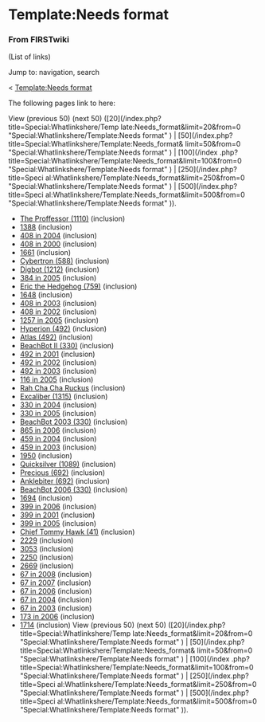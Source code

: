 # Template:Needs format

### From FIRSTwiki

(List of links)

Jump to: navigation, search

&lt; [Template:Needs
format](/index.php?title=Template:Needs_format&redirect=no "Template:Needs
format" )  

The following pages link to here:

View (previous 50) (next 50) ([20](/index.php?title=Special:Whatlinkshere/Temp
late:Needs_format&limit=20&from=0 "Special:Whatlinkshere/Template:Needs
format" ) | [50](/index.php?title=Special:Whatlinkshere/Template:Needs_format&
limit=50&from=0 "Special:Whatlinkshere/Template:Needs format" ) | [100](/index
.php?title=Special:Whatlinkshere/Template:Needs_format&limit=100&from=0
"Special:Whatlinkshere/Template:Needs format" ) | [250](/index.php?title=Speci
al:Whatlinkshere/Template:Needs_format&limit=250&from=0
"Special:Whatlinkshere/Template:Needs format" ) | [500](/index.php?title=Speci
al:Whatlinkshere/Template:Needs_format&limit=500&from=0
"Special:Whatlinkshere/Template:Needs format" )).

  * [The Proffessor (1110)](/index.php/The_Proffessor_%281110%29 "The Proffessor \(1110\)" ) (inclusion) 
  * [1388](/index.php/1388 "1388" ) (inclusion) 
  * [408 in 2004](/index.php/408_in_2004 "408 in 2004" ) (inclusion) 
  * [408 in 2000](/index.php/408_in_2000 "408 in 2000" ) (inclusion) 
  * [1661](/index.php/1661 "1661" ) (inclusion) 
  * [Cybertron (588)](/index.php/Cybertron_%28588%29 "Cybertron \(588\)" ) (inclusion) 
  * [Digbot (1212)](/index.php/Digbot_%281212%29 "Digbot \(1212\)" ) (inclusion) 
  * [384 in 2005](/index.php/384_in_2005 "384 in 2005" ) (inclusion) 
  * [Eric the Hedgehog (759)](/index.php/Eric_the_Hedgehog_%28759%29 "Eric the Hedgehog \(759\)" ) (inclusion) 
  * [1648](/index.php/1648 "1648" ) (inclusion) 
  * [408 in 2003](/index.php/408_in_2003 "408 in 2003" ) (inclusion) 
  * [408 in 2002](/index.php/408_in_2002 "408 in 2002" ) (inclusion) 
  * [1257 in 2005](/index.php/1257_in_2005 "1257 in 2005" ) (inclusion) 
  * [Hyperion (492)](/index.php/Hyperion_%28492%29 "Hyperion \(492\)" ) (inclusion) 
  * [Atlas (492)](/index.php/Atlas_%28492%29 "Atlas \(492\)" ) (inclusion) 
  * [BeachBot II (330)](/index.php/BeachBot_II_%28330%29 "BeachBot II \(330\)" ) (inclusion) 
  * [492 in 2001](/index.php/492_in_2001 "492 in 2001" ) (inclusion) 
  * [492 in 2002](/index.php/492_in_2002 "492 in 2002" ) (inclusion) 
  * [492 in 2003](/index.php/492_in_2003 "492 in 2003" ) (inclusion) 
  * [116 in 2005](/index.php/116_in_2005 "116 in 2005" ) (inclusion) 
  * [Rah Cha Cha Ruckus](/index.php/Rah_Cha_Cha_Ruckus "Rah Cha Cha Ruckus" ) (inclusion) 
  * [Excaliber (1315)](/index.php/Excaliber_%281315%29 "Excaliber \(1315\)" ) (inclusion) 
  * [330 in 2004](/index.php/330_in_2004 "330 in 2004" ) (inclusion) 
  * [330 in 2005](/index.php/330_in_2005 "330 in 2005" ) (inclusion) 
  * [BeachBot 2003 (330)](/index.php/BeachBot_2003_%28330%29 "BeachBot 2003 \(330\)" ) (inclusion) 
  * [865 in 2006](/index.php/865_in_2006 "865 in 2006" ) (inclusion) 
  * [459 in 2004](/index.php/459_in_2004 "459 in 2004" ) (inclusion) 
  * [459 in 2003](/index.php/459_in_2003 "459 in 2003" ) (inclusion) 
  * [1950](/index.php/1950 "1950" ) (inclusion) 
  * [Quicksilver (1089)](/index.php/Quicksilver_%281089%29 "Quicksilver \(1089\)" ) (inclusion) 
  * [Precious (692)](/index.php/Precious_%28692%29 "Precious \(692\)" ) (inclusion) 
  * [Anklebiter (692)](/index.php/Anklebiter_%28692%29 "Anklebiter \(692\)" ) (inclusion) 
  * [BeachBot 2006 (330)](/index.php/BeachBot_2006_%28330%29 "BeachBot 2006 \(330\)" ) (inclusion) 
  * [1694](/index.php/1694 "1694" ) (inclusion) 
  * [399 in 2006](/index.php/399_in_2006 "399 in 2006" ) (inclusion) 
  * [399 in 2001](/index.php/399_in_2001 "399 in 2001" ) (inclusion) 
  * [399 in 2005](/index.php/399_in_2005 "399 in 2005" ) (inclusion) 
  * [Chief Tommy Hawk (41)](/index.php/Chief_Tommy_Hawk_%2841%29 "Chief Tommy Hawk \(41\)" ) (inclusion) 
  * [2229](/index.php/2229 "2229" ) (inclusion) 
  * [3053](/index.php/3053 "3053" ) (inclusion) 
  * [2250](/index.php/2250 "2250" ) (inclusion) 
  * [2669](/index.php/2669 "2669" ) (inclusion) 
  * [67 in 2008](/index.php/67_in_2008 "67 in 2008" ) (inclusion) 
  * [67 in 2007](/index.php/67_in_2007 "67 in 2007" ) (inclusion) 
  * [67 in 2006](/index.php/67_in_2006 "67 in 2006" ) (inclusion) 
  * [67 in 2004](/index.php/67_in_2004 "67 in 2004" ) (inclusion) 
  * [67 in 2003](/index.php/67_in_2003 "67 in 2003" ) (inclusion) 
  * [173 in 2006](/index.php/173_in_2006 "173 in 2006" ) (inclusion) 
  * [1714](/index.php/1714 "1714" ) (inclusion) 
View (previous 50) (next 50) ([20](/index.php?title=Special:Whatlinkshere/Temp
late:Needs_format&limit=20&from=0 "Special:Whatlinkshere/Template:Needs
format" ) | [50](/index.php?title=Special:Whatlinkshere/Template:Needs_format&
limit=50&from=0 "Special:Whatlinkshere/Template:Needs format" ) | [100](/index
.php?title=Special:Whatlinkshere/Template:Needs_format&limit=100&from=0
"Special:Whatlinkshere/Template:Needs format" ) | [250](/index.php?title=Speci
al:Whatlinkshere/Template:Needs_format&limit=250&from=0
"Special:Whatlinkshere/Template:Needs format" ) | [500](/index.php?title=Speci
al:Whatlinkshere/Template:Needs_format&limit=500&from=0
"Special:Whatlinkshere/Template:Needs format" )).


